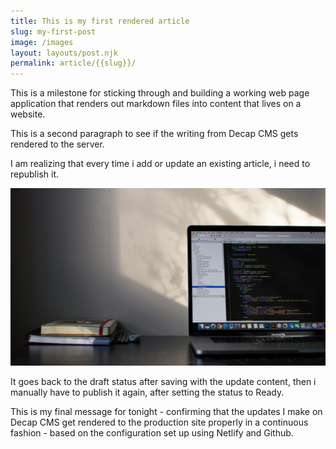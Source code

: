 ```yaml
---
title: This is my first rendered article
slug: my-first-post
image: /images
layout: layouts/post.njk
permalink: article/{{slug}}/
---
```

This is a milestone for sticking through and building a working web page application that renders out markdown files into content that lives on a website.

This is a second paragraph to see if the writing from Decap CMS gets rendered to the server.

I am realizing that every time i add or update an existing article, i need to republish it.

![Image](/images/front-end-img.jpg)

It goes back to the draft status after saving with the update content, then i manually have to publish it again, after setting the status to Ready.

This is my final message for tonight - confirming that the updates I make on Decap CMS get rendered to the production site properly in a continuous fashion - based on the configuration set up using Netlify and Github.
